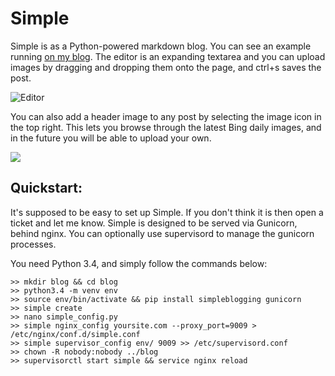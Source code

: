 Simple
======
Simple is as a Python-powered markdown blog. You can see an example running [on my blog](http://tomforb.es/). The editor is an expanding textarea and you can upload images by dragging and dropping them onto the page, and ctrl+s saves the post.

![Editor](http://tomforb.es/uploads/editor_VAX22JW3.png)

You can also add a header image to any post by selecting the image icon in the top right. This lets you browse through the latest Bing daily images, and in the future you will be able to upload your own.

![](http://tomforb.es/uploads/header-min_L2J3XEBM.png)

## Quickstart:
It's supposed to be easy to set up Simple. If you don't think it is then open a ticket and let me know. Simple is designed to be served via Gunicorn, behind nginx. You can optionally use supervisord to manage the gunicorn processes. 

You need Python 3.4, and simply follow the commands below:

    >> mkdir blog && cd blog
    >> python3.4 -m venv env
    >> source env/bin/activate && pip install simpleblogging gunicorn
    >> simple create
    >> nano simple_config.py
    >> simple nginx_config yoursite.com --proxy_port=9009 > /etc/nginx/conf.d/simple.conf
    >> simple supervisor_config env/ 9009 >> /etc/supervisord.conf
    >> chown -R nobody:nobody ../blog
    >> supervisorctl start simple && service nginx reload
